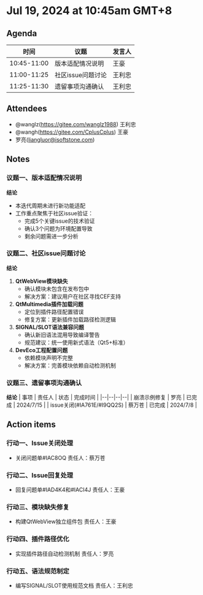 # Jul 19, 2024 at 10:45am GMT+8

## Agenda
| 时间 | 议题 | 发言人 |
|--|--|--|
| 10:45-11:00 | 版本适配情况说明 | 王豪 |
| 11:00-11:25 | 社区issue问题讨论 | 王利忠 |
| 11:25-11:30 | 遗留事项沟通确认 | 王利忠 |

## Attendees
- @wanglz(https://gitee.com/wanglz1988) 王利忠
- @wangh(https://gitee.com/CplusCplus) 王豪
- 罗亮(liangluor@isoftstone.com)

## Notes

### 议题一、版本适配情况说明

**结论**
- 本迭代周期未进行新功能适配
- 工作重点聚焦于社区issue验证：
  - 完成5个关键issue的技术验证
  - 确认3个问题为环境配置导致
  - 剩余问题需进一步分析

### 议题二、社区issue问题讨论

**结论**
1. **QtWebView模块缺失**
   - 确认模块未包含在发布包中
   - 解决方案：建议用户在社区寻找CEF支持
2. **QtMultimedia插件加载问题**
   - 定位到插件路径配置错误
   - 修复方案：更新插件加载路径检测逻辑
3. **SIGNAL/SLOT语法兼容问题**
   - 确认新旧语法混用导致编译警告
   - 规范建议：统一使用新式语法（Qt5+标准）
4. **DevEco工程配置问题**
   - 依赖模块声明不完整
   - 解决方案：完善模块依赖自动检测机制

### 议题三、遗留事项沟通确认

**结论**
| 事项 | 责任人 | 状态 | 完成时间 |
|--|--|--|--|
| 崩溃示例修复 | 罗亮 | 已完成 | 2024/7/15 |
| issue关闭(#IA761E/#I9QQ2S) | 蔡万苍 | 已完成 | 2024/7/8 |

## Action items
### 行动一、Issue关闭处理
- 关闭问题单#IAC8OQ 责任人：蔡万苍

### 行动二、Issue回复处理
- 回复问题单#IAD4K4和#IACI4J 责任人：王豪

### 行动三、模块缺失修复
- 构建QtWebView独立组件包 责任人：王豪

### 行动四、插件路径优化
- 实现插件路径自动检测机制 责任人：罗亮

### 行动五、语法规范制定
- 编写SIGNAL/SLOT使用规范文档 责任人：王利忠
